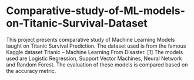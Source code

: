 # Comparative-study-of-ML-models-on-Titanic-Survival-Dataset
This project presents comparative study of Machine Learning Models taught on Titanic Survival Prediction. The dataset used is from the famous Kaggle dataset Titanic – Machine Learning From Disaster. [1] The models used are Logistic Regression, Support Vector Machines, Neural Network and Random Forest. The evaluation of these models is compared based on the accuracy metric.
